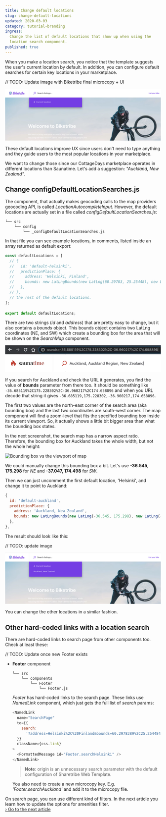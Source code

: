 ```yaml
---
title: Change default locations
slug: change-default-locations
updated: 2020-03-03
category: tutorial-branding
ingress:
  Change the list of default locations that show up when using the
  location search component.
published: true
---
```


When you make a location search, you notice that the template suggests
the user's current location by default. In addition, you can configure
default searches for certain key locations in your marketplace.

// TODO: Update image with Biketribe final microcopy + UI

![Default search locations component rendered](./default-search-locations.png)

These default locations improve UX since users don't need to type
anything and they guide users to the most popular locations in your
marketplace.

We want to change those since our CottageDays marketplace operates in
different locations than Saunatime. Let's add a suggestion: _"Auckland,
New Zealand"_.

## Change configDefaultLocationSearches.js

The component, that actually makes geocoding calls to the map providers
geocoding API, is called _LocationAutocompleteInput_. However, the
default locations are actually set in a file called
_configDefaultLocationSearches.js_:

```shell
└── src
    └── config
        └── _configDefaultLocationSearches.js
```

In that file you can see example locations, in comments, listed inside
an array returned as default export:

```js
const defaultLocations = [
  // {
  //   id: 'default-helsinki',
  //   predictionPlace: {
  //     address: 'Helsinki, Finland',
  //     bounds: new LatLngBounds(new LatLng(60.29783, 25.25448), new LatLng(59.92248, 24.78287)),
  //   },
  // },
  // the rest of the default locations.
];

export default defaultLocations;
```

There are two strings (_id_ and _address_) that are pretty easy to
change, but it also contains a _bounds_ object. This bounds object
contains two LatLng coordinates (NE, and SW) which create a bounding box
for the area that will be shown on the _SearchMap_ component.

![Find bounds for Auckland](find-bounds-for-auckland.png)

If you search for Auckland and check the URL it generates, you find the
value of **bounds** parameter from there too. It should be something
like `-36.685119%2C175.228302%2C-36.960217%2C174.658896` and when you
URL decode that string it gives
`-36.685119,175.228302,-36.960217,174.658896`.

The first two values are the north-east corner of the search area (aka
bounding box) and the last two coordinates are south-west corner. The
map component will find a zoom-level that fits the specified bounding
box inside its current viewport. So, it actually shows a little bit
bigger area than what the bounding box states.

In the next screenshot, the search map has a narrow aspect ratio.
Therefore, the bounding box for Auckland takes the whole width, but not
the whole height:

![Bounding box vs the viewport of map](corners-of-bounding-box.png)

We could manually change this bounding box a bit. Let's use **-36.545,
175.298** for _NE_ and **-37.047, 174.498** for _SW_.

Then we can just uncomment the first default location, 'Helsinki', and
change it to point to Auckland:

```js
{
  id: 'default-auckland',
  predictionPlace: {
    address: 'Auckland, New Zealand',
    bounds: new LatLngBounds(new LatLng(-36.545, 175.298), new LatLng(-37.047,174.498)),
  },
},
```

The result should look like this:

// TODO: update image

![Auckland in default locations](auckland-in-default-locations.png)

You can change the other locations in a similar fashion.

## Other hard-coded links with a location search

There are hard-coded links to search page from other components too.
Check at least these:

// TODO: Update once new Footer exists

- **Footer** component

    <extrainfo title="Extra: adjust locations listed in Footer component">

  ```shell
  └── src
      └── components
          └── Footer
              └── Footer.js
  ```

  _Footer_ has hard-coded links to the search page. These links use
  _NamedLink_ component, which just gets the full list of _search_
  params:

  ```js
  <NamedLink
    name="SearchPage"
    to={{
      search:
        '?address=Helsinki%2C%20Finland&bounds=60.2978389%2C25.254484899999966%2C59.9224887%2C24.782875800000056&origin=60.16985569999999%2C24.93837910000002',
    }}
    className={css.link}
  >
    <FormattedMessage id="Footer.searchHelsinki" />
  </NamedLink>
  ```

  > **Note**: origin is an unnecessary search parameter with the default
  > configuration of Sharetribe Web Template.

  You also need to create a new microcopy key. E.g.
  _'Footer.searchAuckland'_ and add it to the microcopy file.

    </extrainfo>

On search page, you can use different kind of filters. In the next
article you learn how to update the options for amenities filter.<br />
[› Go to the next article](/tutorial/customize-amenities-filter/)
